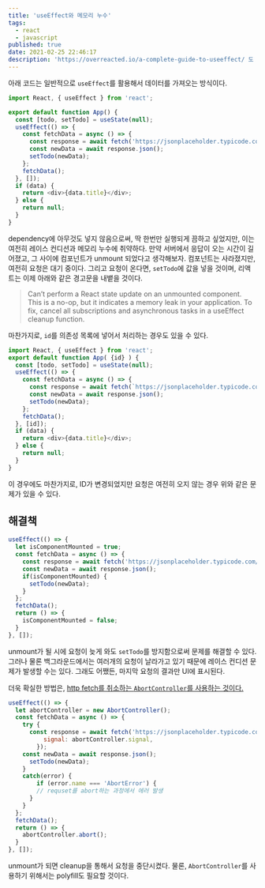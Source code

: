 ```yaml
---
title: 'useEffect와 메모리 누수'
tags:
  - react
  - javascript  
published: true
date: 2021-02-25 22:46:17
description: 'https://overreacted.io/a-complete-guide-to-useeffect/ 도 시간나면 읽어보세용'
---
```


아래 코드는 일반적으로 `useEffect`를 활용해서 데이터를 가져오는 방식이다.

```javascript
import React, { useEffect } from 'react';

export default function App() {
  const [todo, setTodo] = useState(null);
  useEffect(() => {
    const fetchData = async () => {
      const response = await fetch('https://jsonplaceholder.typicode.com/todos/1');
      const newData = await response.json();
      setTodo(newData);
    };
    fetchData();
  }, []);
  if (data) {
    return <div>{data.title}</div>;
  } else {
    return null;
  }
}
```

dependency에 아무것도 넣지 않음으로써, 딱 한번만 실행되게 끔하고 싶었지만, 이는 여전히 레이스 컨디션과 메모리 누수에 취약하다. 만약 서버에서 응답이 오는 시간이 길어졌고, 그 사이에 컴포넌트가 unmount 되었다고 생각해보자. 컴포넌트는 사라졌지만, 여전히 요청은 대기 중이다. 그리고 요청이 온다면, `setTodo`에 값을 넣을 것이며, 리액트는 이제 아래와 같은 경고문을 내뱉을 것이다.

> Can’t perform a React state update on an unmounted component. This is a no-op, but it indicates a memory leak in your application. To fix, cancel all subscriptions and asynchronous tasks in a useEffect cleanup function.

마찬가지로, `id`를 의존성 목록에 넣어서 처리하는 경우도 있을 수 있다.

```javascript
import React, { useEffect } from 'react';
export default function App( {id} ) {
  const [todo, setTodo] = useState(null);
  useEffect(() => {
    const fetchData = async () => {
      const response = await fetch(`https://jsonplaceholder.typicode.com/todos/${id}`);
      const newData = await response.json();
      setTodo(newData);
    };
    fetchData();
  }, [id]);
  if (data) {
    return <div>{data.title}</div>;
  } else {
    return null;
  }
}
```

이 경우에도 마찬가지로, ID가 변경되었지만 요청은 여전히 오지 않는 경우 위와 같은 문제가 있을 수 있다.

## 해결책

```javascript
useEffect(() => {
  let isComponentMounted = true;
  const fetchData = async () => {
    const response = await fetch('https://jsonplaceholder.typicode.com/todos/1');
    const newData = await response.json();
    if(isComponentMounted) {
      setTodo(newData);
    }
  };
  fetchData();
  return () => {
    isComponentMounted = false;
  }
}, []);
```

unmount가 될 시에 요청이 늦게 와도 `setTodo`를 방지함으로써 문제를 해결할 수 있다. 그러나 물론 백그라운드에서는 여러개의 요청이 날라가고 있기 때문에 레이스 컨디션 문제가 발생할 수는 있다. 그래도 어쨌든, 마지막 요청의 결과만 UI에 표시된다.

더욱 확실한 방법은, [http fetch를 취소하는 `AbortController`를 사용하는 것이다.](https://developer.mozilla.org/ko/docs/Web/API/AbortController)

```javascript
useEffect(() => {
  let abortController = new AbortController();
  const fetchData = async () => {
    try {
      const response = await fetch('https://jsonplaceholder.typicode.com/todos/1', {
          signal: abortController.signal,
        });
    const newData = await response.json();
      setTodo(newData);
    }
    catch(error) {
        if (error.name === 'AbortError') {
        // requset를 abort하는 과정에서 에러 발생
      }
    }
  };
  fetchData();
  return () => {
    abortController.abort();
  }
}, []);
```

unmount가 되면 cleanup을 통해서 요청을 중단시켰다. 물론, `AbortController`를 사용하기 위해서는 polyfill도 필요할 것이다.